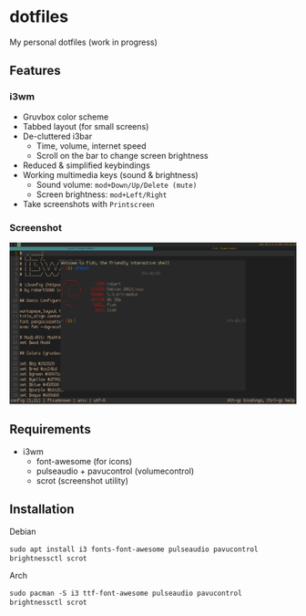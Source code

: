 # dotfiles
My personal dotfiles (work in progress)

## Features

### i3wm
- Gruvbox color scheme
- Tabbed layout (for small screens)
- De-cluttered i3bar
  - Time, volume, internet speed
  - Scroll on the bar to change screen brightness
- Reduced & simplified keybindings
- Working multimedia keys (sound & brightness)
  - Sound volume: ``mod+Down/Up/Delete (mute)``
  - Screen brightness: ``mod+Left/Right``
- Take screenshots with ``Printscreen``
### Screenshot
![Screenshot](.config/screenshot.png)

## Requirements
- i3wm
  - font-awesome (for icons)
  - pulseaudio + pavucontrol (volumecontrol)
  - scrot (screenshot utility)

## Installation
 Debian
 ```
 sudo apt install i3 fonts-font-awesome pulseaudio pavucontrol brightnessctl scrot
 ```

 Arch
 ```
 sudo pacman -S i3 ttf-font-awesome pulseaudio pavucontrol brightnessctl scrot
 ```
